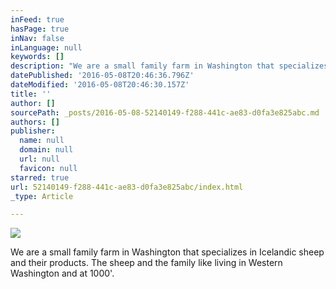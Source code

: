 ```yaml
---
inFeed: true
hasPage: true
inNav: false
inLanguage: null
keywords: []
description: "We are a small family farm in Washington that specializes in Icelandic sheep and their products. The sheep and the family like living in Western Washington and at 1000'."
datePublished: '2016-05-08T20:46:36.796Z'
dateModified: '2016-05-08T20:46:30.157Z'
title: ''
author: []
sourcePath: _posts/2016-05-08-52140149-f288-441c-ae83-d0fa3e825abc.md
authors: []
publisher:
  name: null
  domain: null
  url: null
  favicon: null
starred: true
url: 52140149-f288-441c-ae83-d0fa3e825abc/index.html
_type: Article

---
```

![](https://the-grid-user-content.s3-us-west-2.amazonaws.com/a75579ee-5946-41f1-b07e-d8ac6942fe69.jpg)

We are a small family farm in Washington that specializes in Icelandic sheep and their products. The sheep and the family like living in Western Washington and at 1000'.